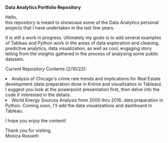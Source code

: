 <b>Data Analytics Portfolio Repository</b>

<p> Hello, <br/>
this repository is meant to showcase some of the Data Analytics personal projects that I have undertaken in the last few years.<br/> 
<p>It is still a work in progress. Ultimately my goals is to add several examples of Tableau and Python work in the areas of data exploration and cleaning, predictive analytics, data visualization, as well as cool, engaging story telling from the insights gathered in the process of analysing some public datasets.
  
<p>Current Repository Contents (2/10/22):
   <li>Analysis of Chicago's crime rate trends and implications for Real Estate development (data preparation done in Knime and visualizatios in Tableau). I suggest you look at the powerpoint presentation first, then delve into the code if interested in the details.</li>
   <li> World Energy Sources Analysis from 2000 thru 2016: data preparation in Python. Coming soon, I'll add the data visualizations and dashboard in Tableau.</li>
 
<p>I hope you enjoy the content! <br/>
<p>Thank you for visiting,<br/>
Monica Rossetti
